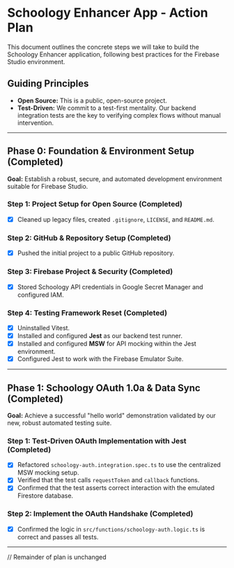 # Schoology Enhancer App - Action Plan

This document outlines the concrete steps we will take to build the Schoology Enhancer application, following best practices for the Firebase Studio environment.

## Guiding Principles

*   **Open Source:** This is a public, open-source project.
*   **Test-Driven:** We commit to a test-first mentality. Our backend integration tests are the key to verifying complex flows without manual intervention.

---

## **Phase 0: Foundation & Environment Setup (Completed)**

**Goal:** Establish a robust, secure, and automated development environment suitable for Firebase Studio.

### **Step 1: Project Setup for Open Source (Completed)**
*   [x] Cleaned up legacy files, created `.gitignore`, `LICENSE`, and `README.md`.

### **Step 2: GitHub & Repository Setup (Completed)**
*   [x] Pushed the initial project to a public GitHub repository.

### **Step 3: Firebase Project & Security (Completed)**
*   [x] Stored Schoology API credentials in Google Secret Manager and configured IAM.

### **Step 4: Testing Framework Reset (Completed)**
*   [x] Uninstalled Vitest.
*   [x] Installed and configured **Jest** as our backend test runner.
*   [x] Installed and configured **MSW** for API mocking within the Jest environment.
*   [x] Configured Jest to work with the Firebase Emulator Suite.

---

## **Phase 1: Schoology OAuth 1.0a & Data Sync (Completed)**

**Goal:** Achieve a successful "hello world" demonstration validated by our new, robust automated testing suite.

### **Step 1: Test-Driven OAuth Implementation with Jest (Completed)**

*   [x] Refactored `schoology-auth.integration.spec.ts` to use the centralized MSW mocking setup.
*   [x] Verified that the test calls `requestToken` and `callback` functions.
*   [x] Confirmed that the test asserts correct interaction with the emulated Firestore database.

### **Step 2: Implement the OAuth Handshake (Completed)**

*   [x] Confirmed the logic in `src/functions/schoology-auth.logic.ts` is correct and passes all tests.

---
// Remainder of plan is unchanged
